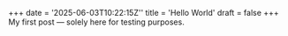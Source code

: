 +++
date = '2025-06-03T10:22:15Z''
title = 'Hello World'
draft = false
+++
My first post — solely here for testing purposes.
